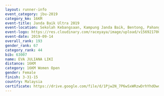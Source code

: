 ```yaml
---
layout: runner-info 
event_category: jbu-2019 
category_km: 16KM 
event-title: Janda Baik Ultra 2019 
event-location: Sekolah Kebangsaan, Kampung Janda Baik, Bentong, Pahang, Malaysia 
event-logo: https://res.cloudinary.com/raceyaya/image/upload/v1569217009/logo/janda-baik_vch1pc.jpg 
event-date: 2019-09-14
overall_rank: 193
gender_rank: 67
category_rank: 44
bib: 63007
name: EVA JULIANA LIKI
distance: 16KM
category: 16KM Women Open
gender: Female
finish: 3-31-15
country: Malaysia
certificate: https://drive.google.com/file/d/1Pjw2N_7P6wSxWRzwDrhYhdOwd-rUjzKy/view?usp=sharing
---
```

